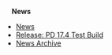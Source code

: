 **<p style="margin-left: 15px;">News</p>**
- [News](/news/_News.md)
- [Release: PD 17.4 Test Build](/news/PD17-4-released.md)
- [News Archive](/news/archive/_News%20Archive.md)

